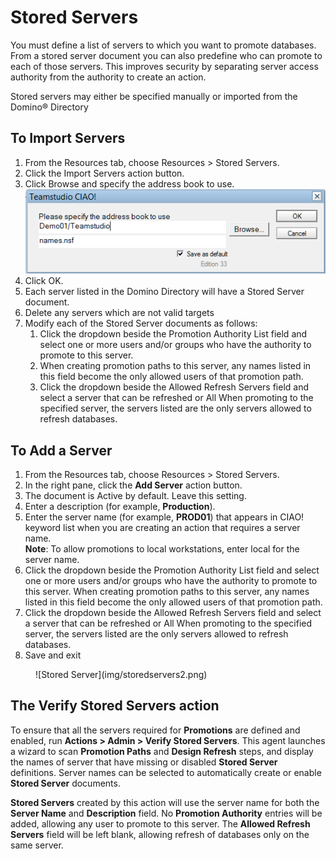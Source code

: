# Stored Servers

You must define a list of servers to which you want to promote databases. From a stored server document you can also predefine who can promote to each of those servers. This improves security by separating server access authority from the authority to create an action.

Stored servers may either be specified manually or imported from the Domino® Directory

## To Import Servers
1. From the Resources tab, choose Resources > Stored Servers.
2. Click the Import Servers action button.
3. Click Browse and specify the address book to use.  
   ![Select Address Book](img/storedservers.png)
4. Click OK.
5. Each server listed in the Domino Directory will have a Stored Server document.
6. Delete any servers which are not valid targets
7. Modify each of the Stored Server documents as follows:
    1. Click the dropdown beside the Promotion Authority List field and select one or more users and/or groups who have the authority to promote to this server. 
    2. When creating promotion paths to this server, any names listed in this field become the only allowed users of that promotion path.
    3. Click the dropdown beside the Allowed Refresh Servers field and select a server that can be refreshed or All When promoting to the specified server, the servers listed are the only servers allowed to refresh databases.
 
## To Add a Server
1. From the Resources tab, choose Resources > Stored Servers.
2. In the right pane, click the **Add Server** action button.
3. The document is Active by default. Leave this setting.
4. Enter a description (for example, **Production**).
5. Enter the server name (for example, **PROD01**) that appears in CIAO! keyword list when you are creating an action that requires a server name.  
   **Note**: To allow promotions to local workstations, enter local for the server name. 
6. Click the dropdown beside the Promotion Authority List field and select one or more users and/or groups who have the authority to promote to this server. When creating promotion paths to this server, any names listed in this field become the only allowed users of that promotion path.
7. Click the dropdown beside the Allowed Refresh Servers field and select a server that can be refreshed or All When promoting to the specified server, the servers listed are the only servers allowed to refresh databases.
8. Save and exit
<figure markdown="1">
  ![Stored Server](img/storedservers2.png)
</figure>

## The Verify Stored Servers action
To ensure that all the servers required for **Promotions** are defined and enabled, run **Actions > Admin > Verify Stored Servers**. This agent launches a wizard to scan **Promotion Paths** and **Design Refresh** steps, and display the names of server that have missing or disabled **Stored Server** definitions. Server names can be selected to automatically create or enable **Stored Server** documents.

**Stored Servers** created by this action will use the server name for both the **Server Name** and **Description** field. No **Promotion Authority** entries will be added, allowing any user to promote to this server. The **Allowed Refresh Servers** field will be left blank, allowing refresh of databases only on the same server.  
